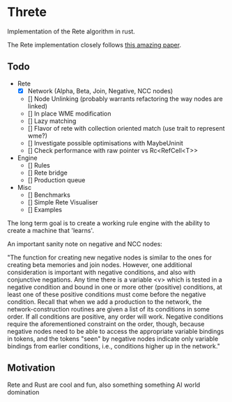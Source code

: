 # Threte

Implementation of the Rete algorithm in rust.

The Rete implementation closely follows [this amazing paper](http://reports-archive.adm.cs.cmu.edu/anon/1995/CMU-CS-95-113.pdf).

## Todo

- Rete
  - [x] Network (Alpha, Beta, Join, Negative, NCC nodes)
  - [] Node Unlinking (probably warrants refactoring the way nodes are linked)
  - [] In place WME modification
  - [] Lazy matching
  - [] Flavor of rete with collection oriented match (use trait to represent wme?)
  - [] Investigate possible optimisations with MaybeUninit
  - [] Check performance with raw pointer vs Rc\<RefCell\<T>>
- Engine
  - [] Rules
  - [] Rete bridge
  - [] Production queue
- Misc
  - [] Benchmarks
  - [] Simple Rete Visualiser
  - [] Examples

The long term goal is to create a working rule engine with the ability to create a machine that 'learns'.

An important sanity note on negative and NCC nodes:

"The function for creating new negative nodes is similar to the ones for creating beta memories
and join nodes. However, one additional consideration is important with negative conditions,
and also with conjunctive negations. Any time there is a variable \<v> which is tested in a negative
condition and bound in one or more other (positive) conditions, at least one of these positive
conditions must come before the negative condition. Recall that when we add a production to
the network, the network-construction routines are given a list of its conditions in some order. If all conditions are positive, any order will work. Negative conditions require the aforementioned
constraint on the order, though, because negative nodes need to be able to access the appropriate
variable bindings in tokens, and the tokens "seen" by negative nodes indicate only variable
bindings from earlier conditions, i.e., conditions higher up in the network."

## Motivation

Rete and Rust are cool and fun, also something something AI world domination
